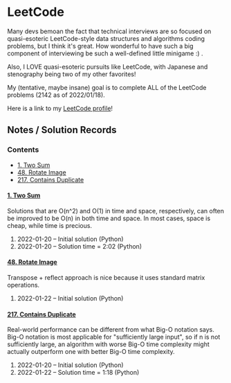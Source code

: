 # LeetCode
Many devs bemoan the fact that technical interviews are so focused on quasi-esoteric LeetCode-style data structures and algorithms coding problems, but I think it's great. How wonderful to have such a big component of interviewing be such a well-defined little minigame :) .

Also, I LOVE quasi-esoteric pursuits like LeetCode, with Japanese and stenography being two of my other favorites!

My (tentative, maybe insane) goal is to complete ALL of the LeetCode problems (2142 as of 2022/01/18).

Here is a link to my [LeetCode profile](https://leetcode.com/pete-debiase/)!

## Notes / Solution Records
### Contents
<!-- MarkdownTOC -->

- [1. Two Sum](#1-two-sum)
- [48. Rotate Image](#48-rotate-image)
- [217. Contains Duplicate](#217-contains-duplicate)

<!-- /MarkdownTOC -->
<!-- ───────────────────────────────────────────────────────────────────────────── -->

#### [1. Two Sum](https://leetcode.com/problems/two-sum/)
Solutions that are O(n^2) and O(1) in time and space, respectively, can often be improved to be O(n) in both time and space. In most cases, space is cheap, while time is precious.

1. 2022-01-20 – Initial solution (Python)
2. 2022-01-20 – Solution time = 2:02 (Python)

#### [48. Rotate Image](https://leetcode.com/problems/rotate-image/)
Transpose + reflect approach is nice because it uses standard matrix operations.

1. 2022-01-22 – Initial solution (Python)

#### [217. Contains Duplicate](https://leetcode.com/problems/contains-duplicate/)
Real-world performance can be different from what Big-O notation says. Big-O notation is most applicable for "sufficiently large input", so if n is not sufficiently large, an algorithm with worse Big-O time complexity might actually outperform one with better Big-O time complexity.

1. 2022-01-20 – Initial solution (Python)
2. 2022-01-22 – Solution time = 1:18 (Python)
